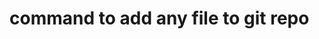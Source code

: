 
# command to add any file to git repo 
<!-- git init  -->
<!-- git add . -->
<!-- git commit -m"some message" -->
<!-- git remote set-url origin https://github.com/thakur-aditya05/Python.git  -->
<!-- git branch -M main -->
<!-- git push -u origin main  -->


